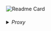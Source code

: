 ![Readme Card](https://github-readme-stats.vercel.app/api/pin?username=kako13&repo=design-patterns&show_icons=true&theme=codeSTACKr&hide_border=true&bg_color=00000000)

####

<details>
  <summary><i>Proxy</i></summary>
<ol>
<ln><details>
    <summary>Proxy Estático</summary>
<ol>

### Cenário

Temos a seguinte interface que defini os métodos de saudação:

- ola
- tchau

> SaudacaoService
>```java
> public interface SaudacaoService {  
>    String ola(String name);  
>    String tchau();  
>}
> ```

E temos a classe que implementa a interface:
> SaudacaoServiceImpl
>```java
>public class SaudacaoServiceImpl implements SaudacaoService {  
>    @Override  
>    public String ola(String name) {  
>        return "Olá, " + name + "!";  
>    }  
> 
>    @Override  
>    public String tchau() {  
>        return "Tchau!!";  
>    }  
>}
>```

### Problema

Se quisermos controlar o acesso/alterar/estender o comportamento destes métodos, como adicionar informações de Log no
console, antes e depois da execução dos métodos sem alterar diretamente a implementação da classe `SaudacaoServiceImpl`,
ou de qualquer outra classe hipotética que não tenhamos acesso, podemos implementar um proxy.

### Solução

O Proxy Pattern consiste em:

- Tirar proveito da mesma interface do objeto em questão, fazendo sua implementação
- Instanciar e delegar à classe em questão a execução do método de interesse
- adicionar lógica antes ou depois da chamada do método de interesse
- Ou alterar o retorno desta delegação

> LoggingSaudacaoServiceImplProxy
>```java
>public class LoggingSaudacaoServiceImplProxy implements SaudacaoService {  
>    private SaudacaoService saudacaoService = new SaudacaoServiceImpl();  
>    @Override  
>    public String ola(String name) {  
>        System.out.println("Método ola foi chamado com o arg: " + name);  
>        String ola = saudacaoService.ola(name);  
>        System.out.println("Método ola devolveu " + ola);  
>        return ola;  
>    }  
>  
>    @Override  
>    public String tchau() {  
>        System.out.println("Método tchau foi chamado com o arg: \"null\"");  
>        String tchau = saudacaoService.tchau();  
>        System.out.println("Método tchau devolveu " + tchau);  
>        return tchau;  
>    }  
>}
>```

### Teste

> ProxyPatternClientTest
>```java
>public class ProxyPatternClientTest {  
>    public static void main(String[] args) {  
>  
>        SaudacaoService proxyService = new LoggingSaudacaoServiceImplProxy();  
>  
>        System.out.println("-------------------------------");  
>        System.out.println("Proxy: ");  
>        System.out.println(proxyService.ola("Mundo"));  
>        System.out.println("-------------------------------");  
>        System.out.println("Proxy: ");  
>        System.out.println(proxyService.tchau());  
>        System.out.println("-------------------------------");  
>    }  
>}
>```

### Saída

> Console
>```java
>-------------------------------
>Proxy: 
>Método ola foi chamado com o arg: Mundo
>Método ola devolveu Olá, Mundo!
>Olá, Mundo!
>-------------------------------
>Proxy: 
>Método tchau foi chamado com o arg: "null"
>Método tchau devolveu Tchau!!
>Tchau!!
>-------------------------------
>```

### Diagrama

![static-proxy-pattern.png](static-proxy-pattern.png)

### Conclusão

Agora toda vez que na classe `ProxyPatternClientTest` chamarmos os métodos `ola` ou `tchau` da
Interface `SaudacaoService`, serão invocados os métodos da classe referenciada `LoggingSaudacaoServiceImplProxy`.

Desta forma nos dando a oportunidade de estender/modificar/alterar o comportamento da implementação da classe
de `EnglishGreetingService`.

</ol>
</details></ln>

####
___

<ln><details>
<summary>JDK Dynamic Proxy</summary>
<ol>

### Problema

> ❗️Aumento no número de classes
> 
> De acordo com a implementação Proxy Pattern - Estático (com interface), toda vez que
> precisarmos de um proxy para a `classeX`, precisaremos:
>
>- caso não exista uma interface sendo implementada e seja possível alterar a classe `classeX`:
   >	- faze-la implementar uma nova interface
>- criar uma nova classe `proxyX` para servir de proxy
>- fazê-la implementar a mesma interface da `classeX`
>- ao implementar a sobrescrita do método, delegar a instância da `classeX` a execução de seu método
>- e adicionar o comportamento desejado antes ou depois de delegar o método a `classeX`
>
> > 🚧 Se tivermos N classes para aplicar um comportamento, teremos N proxies implementados. E isso é um problema!

### Cenário

Temos a seguinte interface que define os métodos de saudações:
>GreetingService
>```java
>public interface GreetingService {  
>    String greet(String name);  
>    String goodbye();  
>}
>```

E temos a classe que implementa a interface:
>EnglishGreetingService
>```java
>public class EnglishGreetingService implements GreetingService {  
>    @Override  
>    public String greet(String name) {  
>        return "Hello, " + name + "!";  
>    }  
>  
>    @Override  
>    public String goodbye() {  
>        return "Goodbye!!!";  
>    }  
>}
>```

Queremos adicionar **informações de Log no console**, antes e depois da execução dos métodos sem alterar diretamente a implementação da classe `EnglishGreetingService`, ou de qualquer outra classe hipotética que não tenhamos acesso.

### Solução

Dado que queremos evitar implementar um proxy novo para cada classe, o Java já disponibiliza uma maneira dinâmica (programática) de criarmos proxies. Porém para isso utilizaremos:
- Reflection:
    - `InvocationHandler` (para controlar o acesso aos métodos)
    - `Proxy` (Objeto que representa o objeto original)

E precisaremos:
- Implementar um `InvocationHandler` para a funcionalidade de Log
- Criar uma `ProxyFactoryJDK` que nos proverá um proxy para qualquer objeto que possua uma interface:
    - **Vamos criar** uma factory de um Proxy (`java.lang.reflect.Proxy`) da biblioteca Reflection,  que trabalham com:
        - *Proxy*
            - *InvocationHandler*
            - *ClassLoader*
            - *Interface em Comum com o objeto de interesse*

> LoggingInvocationHandler
>```java
>public class LoggingInvocationHandler implements InvocationHandler {  
>    private Object target;  
>  
>    public LoggingInvocationHandler(Object target) {  
>        this.target = target;  
>    }  
>  
>    @Override  
>    public Object invoke(Object proxy, Method method, Object[] args) throws Throwable {  
>        System.out.println("Method " + method.getName()+ " was called with args: " +  
>                (args != null?Arrays.toString(args):"null")  
>        );  
>        Object result = method.invoke(target, args);  
>        System.out.println(  
>                "Method " + method.getName() + " returns: " + result  
>        );  
>        return result;  
>    }  
>}
>```

> ProxyFactoryJDK
>```java
>public class ProxyFactoryJDK {  
>    public static <T> T createProxy(T target, Class<T> interfaceClass) {  
>        return (T) Proxy.newProxyInstance(  
>                interfaceClass.getClassLoader(),  
>                new Class<?>[]{interfaceClass},  
>                new LoggingInvocationHandler(target));  
>    }  
>}
>```


### Teste

Desta forma poderemos criar proxies de qualquer classe que possua uma interface. Para validar o conceito, fizemos o teste tanto com:
- A classe e interface do caso de uso atual ("Hello, World!")
- Quanto a classe e interface do caso de uso Proxy Pattern - Estático (com interface) - ("Olá, Mundo!")

>Classe de Teste
>```java
>public class JDKDynamicProxyClientTest {  
>  
>    public static void main(String[] args) {  
>        GreetingService proxyService = ProxyFactoryJDK.createProxy(new EnglishGreetingService(), GreetingService.class);  
>        System.out.println("-------------------------------");  
>        System.out.println("Proxy: ");  
>        System.out.println(proxyService.greet("World"));  
>        System.out.println("-------------------------------");  
>        System.out.println("Proxy: ");  
>        System.out.println(proxyService.goodbye());  
>        System.out.println("-------------------------------");  
>  
>        SaudacaoService saudacaoService = ProxyFactoryJDK.createProxy(new SaudacaoServiceImpl(), SaudacaoService.class);  
>        System.out.println("-------------------------------");  
>        System.out.println("Proxy: ");  
>        System.out.println(saudacaoService.ola("Mundo"));  
>        System.out.println("-------------------------------");  
>        System.out.println("Proxy: ");  
>        System.out.println(saudacaoService.tchau());  
>        System.out.println("-------------------------------");  
>    }  
>}
>```

### Saída

>Console
>```java
>-------------------------------
>Proxy: 
>Method greet was called with args: [World]
>Method greet returns: Hello, World!
>Hello, World!
>-------------------------------
>Proxy: 
>Method goodbye was called with args: null
>Method goodbye returns: Goodbye!!!
>Goodbye!!!
>-------------------------------
>-------------------------------
>Proxy: 
>Method ola was called with args: [Mundo]
>Method ola returns: Olá, Mundo!
>Olá, Mundo!
>-------------------------------
>Proxy: 
>Method tchau was called with args: null
>Method tchau returns: Tchau!!
>Tchau!!
>-------------------------------
>```

### Diagrama

>![jdk-dynamic-proxy-pattern.png](jdk-dynamic-proxy-pattern.png)


### Conclusão

Agora toda vez que na classe `JDKDynamicProxyClient` chamarmos os métodos `greet` ou `goodbye` da Interface `GreetingService` serão invocados através do método ==**`invoke`**== da classe `LoggingInvocationHandler`.

Desta forma nos dando a oportunidade de estender/modificar/alterar o comportamento da implementação da classe de `EnglishGreetingService`.

</ol>
</details></ln>


####
___

<ln><details>
<summary>CGLib Proxy Pattern</summary>
<ol>

>❗️Descreva abaixo o problema identificado
> 
> De acordo com as implementações anteriormente abordadas, Proxy Pattern - Estático (com interface) e JDK Dynamic Proxy, toda vez que precisarmos de um proxy para uma `classeX`, precisaremos que a classe implemente uma interface.
> > 🚧 Ambas implementações exigem uma interface
> > O problema é que nem sempre a nossa `classeX` estará implementando uma interface. E nem sempre teremos acesso para editar a classe para fazê-la implementar uma interface para o propósito de criar o nosso proxy.
>


### Cenário

Diferente das implementações anteriores Proxy Pattern - Estático (com interface) e CGLib Proxy, temos a classe real que **não implementa nenhuma interface**, e possui os métodos:
- hola
- adios

> SaludosServiceImpl
>```java
>public class SaludosServiceImpl {  
>    public String hola(String name) {  
>        return "Hola " + name + "!";  
>    }  
>  
>    public String adios() {  
>        return "Adiós!!";  
>    }  
>}
>```


### Solução

Desta vez:
- **vamos criar** uma factory de um proxy da CGLib e trabalha com:
    - Enhancer (Proxy CGLib)
        - MethodInterceptor
        - Reflection (de forma mais abstraída)


> ProxyFactoryCGLib  
> Cria um Interceptor do tipo CGLib `MethodInterceptor`
>```java
>public class LoggingMethodInteceptor implements MethodInterceptor {  
>    @Override  
>    public Object intercept(Object obj, Method method, Object[] args, MethodProxy methodProxy) throws Throwable {  
>        System.out.println("El método " + method.getName()+ " fue llamado com los args: " +  
>                (args != null? Arrays.toString(args):"null")  
>        );  
>        Object result = methodProxy.invokeSuper(obj, args);  
>        System.out.println(  
>                "El método " + method.getName() + " devolvió: " + result  
>        );  
>        return result;  
>    }  
>}
>```


> ProxyFactoryCGLib
> Devolve um Proxy do tipo CGLib `Enhancer`
>```java
>public class ProxyFactoryCGLib {  
>    public static <T> T createProxy(T target, Class<T> superclassType) {  
>        Enhancer enhancer = new Enhancer();  
>        enhancer.setSuperclass(superclassType);  
>        enhancer.setCallback(new LoggingMethodInteceptor());  
>        return (T) enhancer.create();  
>    }  
>}
>```


### Teste

> Classe de Teste
>```java
>public class CGLibProxyClientTest {  
>    public static void main(String[] args) {  
>        SaludosServiceImpl greetingServicePoxy = ProxyFactoryCGLib.createProxy(new SaludosServiceImpl(), SaludosServiceImpl.class);  
>  
>        System.out.println("-------------------------------");  
>        System.out.println("Proxy: ");  
>        System.out.println(greetingServicePoxy.hola("Mundo"));  
>        System.out.println("-------------------------------");  
>        System.out.println("Proxy: ");  
>        System.out.println(greetingServicePoxy.adios());  
>        System.out.println("-------------------------------");  
>    }  
>}
>```


### Saída

> Console
> ```java
> -------------------------------
> Proxy: 
> El método hola fue llamado com los args: [Mundo]
> El método hola devolvió: Hola Mundo!
> Hola Mundo!
> -------------------------------
> Proxy: 
> El método adios fue llamado com los args: []
> El método adios devolvió: Adiós!!
> Adiós!!
> -------------------------------
> ```

### Diagrama

> Diagrama
> ![cglib-proxy-pattern.png](cglib-proxy-pattern.png)

### Conclusão

Agora toda vez que na classe `CGLibProxyClientTest` chamarmos os métodos `hola` ou `adios` da instancia de `SaludosServiceImpl` a chamada será interceptada pelo método `intercept` da classe `LoggingMethodInterceptor`.

Desta forma nos dando a oportunidade de estender/modificar/alterar o comportamento da classe de `SaludosServiceImpl`.



</ol>
</details></ln>

####
___
